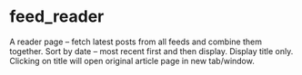 feed_reader
===========

A reader page – fetch latest posts from all feeds and combine them together. Sort by date – most recent first and then display. Display title only. Clicking on title will open original article page in new tab/window.
